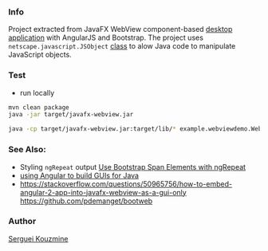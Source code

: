 ### Info
Project extracted from
JavaFX WebView component-based [desktop application](https://github.com/lipido/javafxwebview) with AngularJS and Bootstrap.
The project uses `netscape.javascript.JSObject` [class](https://docs.oracle.com/javase/8/javafx/api/netscape/javascript/JSObject.html)
to alow Java code to manipulate JavaScript objects.

### Test

* run locally
```sh
mvn clean package
java -jar target/javafx-webview.jar 
```
```sh
java -cp target/javafx-webview.jar:target/lib/* example.webviewdemo.WebViewDemo
```
### See Also:

  * Styling `ngRepeat` output [Use Bootstrap Span Elements with ngRepeat](https://www.codeproject.com/Articles/5277651/How-to-Use-Bootstrap-Span-Elements-with-ngRepeat)
  * [using Angular to build GUIs for Java](https://medium.com/@alexandredemersroberge/using-angular-to-build-guis-for-java-322450a8124f) 
  * https://stackoverflow.com/questions/50965756/how-to-embed-angular-2-app-into-javafx-webview-as-a-gui-only
  https://github.com/pdemanget/bootweb
### Author
[Serguei Kouzmine](kouzmine_serguei@yahoo.com)
